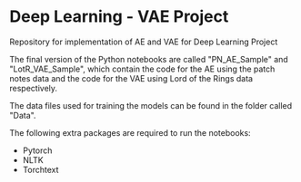 # Deep Learning - VAE Project
Repository for implementation of AE and VAE for Deep Learning Project

The final version of the Python notebooks are called "PN_AE_Sample" and "LotR_VAE_Sample", which contain the code for the AE using the patch notes data and the code for the VAE using Lord of the Rings data respectively.

The data files used for training the models can be found in the folder called "Data".

The following extra packages are required to run the notebooks:
 - Pytorch
 - NLTK
 - Torchtext
